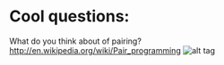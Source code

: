 Cool questions:
=
What do you think about of pairing?
http://en.wikipedia.org/wiki/Pair_programming
![alt tag](http://en.wikipedia.org/wiki/File:Pair_programming_1.jpg "Description goes here")
